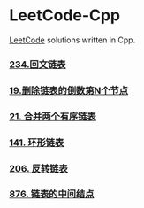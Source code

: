 # LeetCode-Cpp
  

[LeetCode]: https://leetcode-cn.com	"LeetCode"

[LeetCode](https://leetcode-cn.com) solutions written in Cpp.

### [234.回文链表](https://github.com/Churzhi/LeetCode-Cpp/blob/master/234.回文链表/回文链表.md)

### [19.删除链表的倒数第N个节点](https://github.com/Churzhi/LeetCode-Cpp/blob/master/19.删除链表的倒数第N个节点/19.删除链表的倒数第N个节点.md)

### [21. 合并两个有序链表](https://github.com/Churzhi/LeetCode-Cpp/blob/master/21.%20合并两个有序链表/21.%20合并两个有序链表.md)

### [141. 环形链表](https://github.com/Churzhi/LeetCode-Cpp/blob/master/141.%20环形链表/141.%20环形链表.md)

### [206. 反转链表](https://github.com/Churzhi/LeetCode-Cpp/blob/master/206.%20反转链表/206.%20反转链表.md)

### [876. 链表的中间结点](https://github.com/Churzhi/LeetCode-Cpp/blob/master/876.%20链表的中间结点/876.%20链表的中间结点.md)

